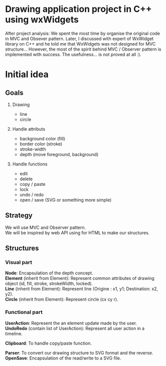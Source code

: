# Drawing application project in C++ using wxWidgets

After project analysis:
We spent the most time by organise the original code in MVC and Obsever pattern. Later, I discussed with expert of WxWidget library on C++ and he told me that WxWidgets was not designed for MVC structure... However, the most of the spirit behind MVC / Observer pattern is implemented with success. The usefulness... is not proved at all :).

# Initial idea

## Goals
1. Drawing
   - line
   - circle

2. Handle attributs
   - background color (fill)
   - border color (stroke)
   - stroke-width
   - depth (move foreground, background)

3. Handle functions
   - edit
   - delete
   - copy / paste
   - lock
   - undo / redo
   - open / save (SVG or something more simple)

## Strategy

We will use MVC and Observer pattern.  
We will be inspired by web API using for HTML to make our structures.  

## Structures

### Visual part

**Node**: Encapsulation of the depth concept.  
**Element** (inherit from Element): Represent common attributes of drawing object (id, fill, stroke, strokeWidth, locked).  
**Line** (inherit from Element): Represent line (Origine : x1, y1; Destination: x2, y2).  
**Circle** (inherit from Element): Represent circle (cx cy r).  

### Functional part

**UserAction**: Represent the an element update made by the user.  
**UndoRedo** (contain list of UserAction): Represent all user action in a timeline.  

**Clipboard**: To handle copy/paste function.  

**Parser**: To convert our drawing structure to SVG format and the reverse.  
**OpenSave**: Encapsulation of the read/write to a SVG file.  
